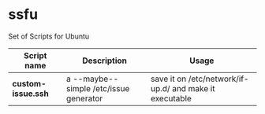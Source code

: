 ssfu
====

Set of Scripts for Ubuntu

Script name          | Description                             | Usage
---------------------| ----------------------------------------| -------------------------------------------------------
**custom-issue.ssh** | a --maybe-- simple /etc/issue generator | save it on /etc/network/if-up.d/ and make it executable
